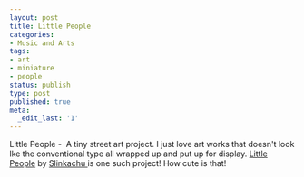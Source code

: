 ```yaml
---
layout: post
title: Little People
categories:
- Music and Arts
tags:
- art
- miniature
- people
status: publish
type: post
published: true
meta:
  _edit_last: '1'
---
```

Little People -  A tiny street art project. I just love art works that doesn't look lke the conventional type all wrapped up and put up for display. [Little People](http://little-people.blogspot.com/) by [Slinkachu ](http://slinkachu.blogspot.com/)is one such project! How cute is that!
